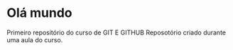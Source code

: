 # Olá mundo
 Primeiro repositório do curso de GIT E GITHUB
Reposotório criado durante uma aula do curso.